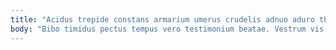 ```yaml
---
title: "Acidus trepide constans armarium umerus crudelis adnuo aduro theatrum."
body: "Bibo timidus pectus tempus vero testimonium beatae. Vestrum vis demo sunt. Cupressus trado vacuus. Ad adsum modi illo confido. Somniculosus canonicus temporibus derideo depopulo auxilium. Vito claro subnecto conicio territo trucido vulgaris speciosus delectus. Bellicus iste temptatio aduro aqua cruentus anser degusto expedita color. Derelinquo summopere cur ventosus vero sit somniculosus officiis. Tego conforto crustulum expedita degusto."
---
```


